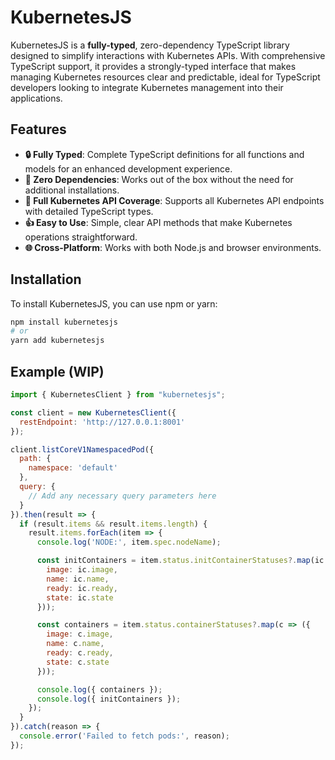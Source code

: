 # KubernetesJS

KubernetesJS is a **fully-typed**, zero-dependency TypeScript library designed to simplify interactions with Kubernetes APIs. With comprehensive TypeScript support, it provides a strongly-typed interface that makes managing Kubernetes resources clear and predictable, ideal for TypeScript developers looking to integrate Kubernetes management into their applications.

## Features

- **🔒 Fully Typed**: Complete TypeScript definitions for all functions and models for an enhanced development experience.
- **🚀 Zero Dependencies**: Works out of the box without the need for additional installations.
- **📡 Full Kubernetes API Coverage**: Supports all Kubernetes API endpoints with detailed TypeScript types.
- **👍 Easy to Use**: Simple, clear API methods that make Kubernetes operations straightforward.
- **🌐 Cross-Platform**: Works with both Node.js and browser environments.

## Installation

To install KubernetesJS, you can use npm or yarn:

```bash
npm install kubernetesjs
# or
yarn add kubernetesjs

```

## Example (WIP)

```js
import { KubernetesClient } from "kubernetesjs";

const client = new KubernetesClient({
  restEndpoint: 'http://127.0.0.1:8001'
});

client.listCoreV1NamespacedPod({
  path: {
    namespace: 'default'
  },
  query: {
    // Add any necessary query parameters here
  }
}).then(result => {
  if (result.items && result.items.length) {
    result.items.forEach(item => {
      console.log('NODE:', item.spec.nodeName);

      const initContainers = item.status.initContainerStatuses?.map(ic => ({
        image: ic.image,
        name: ic.name,
        ready: ic.ready,
        state: ic.state
      }));

      const containers = item.status.containerStatuses?.map(c => ({
        image: c.image,
        name: c.name,
        ready: c.ready,
        state: c.state
      }));

      console.log({ containers });
      console.log({ initContainers });
    });
  }
}).catch(reason => {
  console.error('Failed to fetch pods:', reason);
});
```
